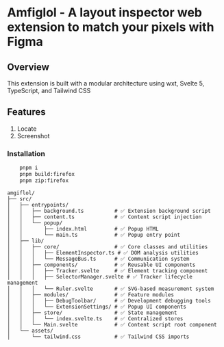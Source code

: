 # Amfiglol - A layout inspector web extension to match your pixels with Figma

## Overview

This extension is built with a modular architecture using wxt, Svelte 5, TypeScript, and Tailwind CSS

## Features

1. Locate
2. Screenshot

### Installation
``` bash
    pnpm i
    pnpm build:firefox
    pnpm zip:firefox 
```


```
amgiflol/
├── src/
│   ├── entrypoints/
│   │   ├── background.ts          # ✅ Extension background script
│   │   ├── content.ts             # ✅ Content script injection
│   │   └── popup/
│   │       ├── index.html         # ✅ Popup HTML
│   │       └── main.ts            # ✅ Popup entry point
│   ├── lib/
│   │   ├── core/                  # ✅ Core classes and utilities
│   │   │   ├── ElementInspector.ts # ✅ DOM analysis utilities
│   │   │   └── MessageBus.ts      # ✅ Communication system
│   │   ├── components/            # ✅ Reusable UI components
│   │   │   ├── Tracker.svelte     # ✅ Element tracking component
│   │   │   ├── SelectorManager.svelte # ✅ Tracker lifecycle management
│   │   │   └── Ruler.svelte       # ✅ SVG-based measurement system
│   │   ├── modules/               # ✅ Feature modules
│   │   │   ├── DebugToolbar/      # ✅ Development debugging tools
│   │   │   └── ExtensionSettings/ # ✅ Popup UI components
│   │   ├── store/                 # ✅ State management
│   │   │   └── index.svelte.ts    # ✅ Centralized stores
│   │   └── Main.svelte            # ✅ Content script root component
│   └── assets/
│       └── tailwind.css           # ✅ Tailwind CSS imports
```